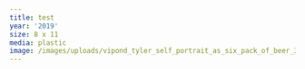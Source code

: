 ```yaml
---
title: test
year: '2019'
size: 8 x 11
media: plastic
image: /images/uploads/vipond_tyler_self_portrait_as_six_pack_of_beer_300dpi.jpg
---
```


